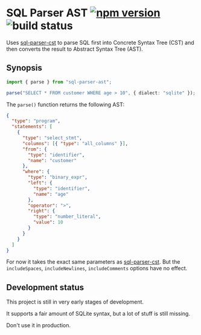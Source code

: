 # SQL Parser AST [![npm version](https://img.shields.io/npm/v/sql-parser-ast)](https://www.npmjs.com/package/sql-parser-ast) ![build status](https://github.com/nene/sql-parser-ast/actions/workflows/build.yml/badge.svg)

Uses [sql-parser-cst][] to parse SQL first into Concrete Syntax Tree (CST)
and then converts the result to Abstract Syntax Tree (AST).

## Synopsis

```ts
import { parse } from "sql-parser-ast";

parse("SELECT * FROM customer WHERE age > 10", { dialect: "sqlite" });
```

The `parse()` function returns the following AST:

```json
{
  "type": "program",
  "statements": [
    {
      "type": "select_stmt",
      "columns": [{ "type": "all_columns" }],
      "from": {
        "type": "identifier",
        "name": "customer"
      },
      "where": {
        "type": "binary_expr",
        "left": {
          "type": "identifier",
          "name": "age"
        },
        "operator": ">",
        "right": {
          "type": "number_literal",
          "value": 10
        }
      }
    }
  ]
}
```

For now it takes the exact same parameters as [sql-parser-cst][].
But the `includeSpaces`, `includeNewlines`, `includeComments` options have no effect.

## Development status

This project is still in very early stages of development.

It supports a fair amount of SQLite syntax, but a lot of stuff is still missing.

Don't use it in production.

[sql-parser-cst]: https://github.com/nene/sql-parser-cst
